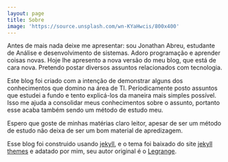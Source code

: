 ```yaml
---
layout: page
title: Sobre
image: 'https://source.unsplash.com/wn-KYaHwcis/800x400'
---
```


Antes de mais nada deixe me apresentar: sou Jonathan Abreu, estudante de Análise e desenvolvimento de sistemas. Adoro programação e aprender coisas novas. Hoje lhe apresento a nova versão do meu blog, que está de cara nova. Pretendo postar diversos assuntos relacionados com tecnologia.

Este blog foi criado com a intenção de demonstrar alguns dos conhecimentos que domino na área de TI. Períodicamente posto assuntos que estudei a fundo e tento explicá-los da maneira mais simples possível. Isso me ajuda a consolidar meus conhecimentos sobre o assunto, portanto esse acaba também sendo um método de estudo meu.

Espero que goste de minhas matérias claro leitor, apesar de ser um método de estudo não deixa de ser um bom material de apredizagem.

Esse blog foi construido  usando [jekyll](https://jekyllrb.com/), e o tema foi baixado do site [jekyll themes](http://jekyllthemes.org/) e adatado por mim, seu autor original é o [Legrange](https://github.com/LeNPaul/Lagrange).